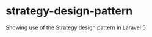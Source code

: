 strategy-design-pattern
=======================

Showing use of the Strategy design pattern in Laravel 5
